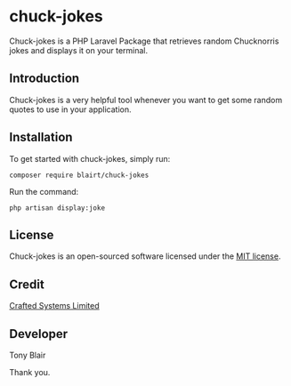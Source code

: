 # chuck-jokes

Chuck-jokes is a PHP Laravel Package that retrieves random Chucknorris jokes and displays it on your terminal.

## Introduction

Chuck-jokes is a very helpful tool whenever you want to get some random quotes to use in your application.

## Installation

To get started with chuck-jokes, simply run:

    composer require blairt/chuck-jokes
    
 Run the command:
 
    php artisan display:joke
    
## License

Chuck-jokes is an open-sourced software licensed under the [MIT license](https://opensource.org/licenses/MIT).

## Credit
[Crafted Systems Limited](http://crafted.co.ke/)

## Developer
Tony Blair

Thank you.
